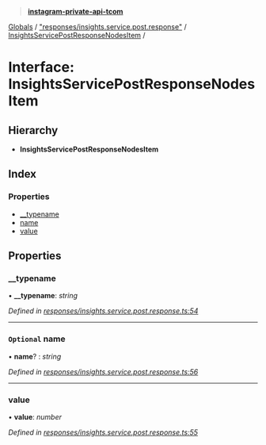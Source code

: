 > **[instagram-private-api-tcom](../README.md)**

[Globals](../README.md) / ["responses/insights.service.post.response"](../modules/_responses_insights_service_post_response_.md) / [InsightsServicePostResponseNodesItem](_responses_insights_service_post_response_.insightsservicepostresponsenodesitem.md) /

# Interface: InsightsServicePostResponseNodesItem

## Hierarchy

* **InsightsServicePostResponseNodesItem**

## Index

### Properties

* [__typename](_responses_insights_service_post_response_.insightsservicepostresponsenodesitem.md#__typename)
* [name](_responses_insights_service_post_response_.insightsservicepostresponsenodesitem.md#optional-name)
* [value](_responses_insights_service_post_response_.insightsservicepostresponsenodesitem.md#value)

## Properties

###  __typename

• **__typename**: *string*

*Defined in [responses/insights.service.post.response.ts:54](https://github.com/cuonglnhust/instagram-private-api-tcom/blob/3e16058/src/responses/insights.service.post.response.ts#L54)*

___

### `Optional` name

• **name**? : *string*

*Defined in [responses/insights.service.post.response.ts:56](https://github.com/cuonglnhust/instagram-private-api-tcom/blob/3e16058/src/responses/insights.service.post.response.ts#L56)*

___

###  value

• **value**: *number*

*Defined in [responses/insights.service.post.response.ts:55](https://github.com/cuonglnhust/instagram-private-api-tcom/blob/3e16058/src/responses/insights.service.post.response.ts#L55)*